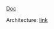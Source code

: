 [Doc](https://nightlies.apache.org/flink/flink-docs-master/)

Architecture: [link](https://nightlies.apache.org/flink/flink-docs-master/docs/concepts/flink-architecture/)
